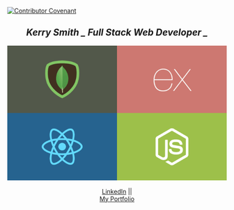[![Contributor Covenant](https://img.shields.io/badge/Contributor%20Covenant-v2.0%20adopted-ff69b4.svg)](https://www.contributor-covenant.org/version/2/0/code_of_conduct/)



<div align='center'>

## *Kerry Smith _ Full Stack Web Developer _*



![Image alt text](/images/MERN.png)



[LinkedIn](https://www.linkedin.com/in/kerrysmith-full-stack-developer/)   ||  
[My Portfolio](https://portfolio-kerry-smith.herokuapp.com)
</div>



